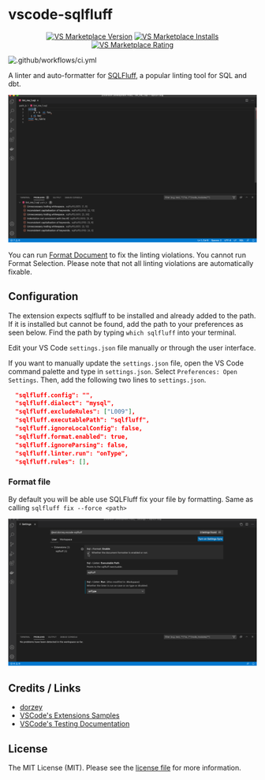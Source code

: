 # vscode-sqlfluff

<p align="center">
  <a href="https://marketplace.visualstudio.com/items?itemName=RobertOstermann.vscode-sqlfluff-extended"><img src="https://vsmarketplacebadge.apphb.com/version-short/RobertOstermann.vscode-sqlfluff-extended.svg" alt="VS Marketplace Version"></a>
  <a href="https://marketplace.visualstudio.com/items?itemName=RobertOstermann.vscode-sqlfluff-extended"><img src="https://vsmarketplacebadge.apphb.com/installs-short/RobertOstermann.vscode-sqlfluff-extended.svg" alt="VS Marketplace Installs"></a>
  <a href="https://marketplace.visualstudio.com/items?itemName=RobertOstermann.vscode-sqlfluff-extended"><img src="https://vsmarketplacebadge.apphb.com/rating-short/RobertOstermann.vscode-sqlfluff-extended.svg" alt="VS Marketplace Rating"></a>
</p>

![.github/workflows/ci.yml](https://github.com/dorzey/vscode-sqlfluff/workflows/.github/workflows/ci.yml/badge.svg)

A linter and auto-formatter for [SQLFluff](https://github.com/alanmcruickshank/sqlfluff), a popular linting tool for SQL and dbt.

![linter in action](./media/linter_in_action.gif)

You can run [Format Document](https://code.visualstudio.com/docs/editor/codebasics#_formatting) to fix the linting violations. You cannot run Format Selection. Please note that not all linting violations are automatically fixable.

## Configuration

The extension expects sqlfluff to be installed and already added to the path. If it is installed but cannot be found, add the path to your preferences as seen below. Find the path by typing `which sqlfluff` into your terminal.

Edit your VS Code `settings.json` file manually or through the user interface.

If you want to manually update the `settings.json` file, open the VS Code command palette and type in `settings.json`. Select `Preferences: Open Settings`. Then, add the following two lines to `settings.json`.

```json
  "sqlfluff.config": "",
  "sqlfluff.dialect": "mysql",
  "sqlfluff.excludeRules": ["L009"],
  "sqlfluff.executablePath": "sqlfluff",
  "sqlfluff.ignoreLocalConfig": false,
  "sqlfluff.format.enabled": true,
  "sqlfluff.ignoreParsing": false,
  "sqlfluff.linter.run": "onType",
  "sqlfluff.rules": [],
```

### Format file

By default you will be able use SQLFluff fix your file by formatting. Same as calling `sqlfluff fix --force <path>`

![plugin configuration](./media/format_config.gif)

## Credits / Links

- [dorzey](https://github.com/sqlfluff/vscode-sqlfluff)
- [VSCode's Extensions Samples](https://github.com/microsoft/vscode-extension-samples/tree/main/test-provider-sample)
- [VSCode's Testing Documentation](https://code.visualstudio.com/api/extension-guides/testing)

## License

The MIT License (MIT). Please see the [license file](LICENSE.md) for more information.

